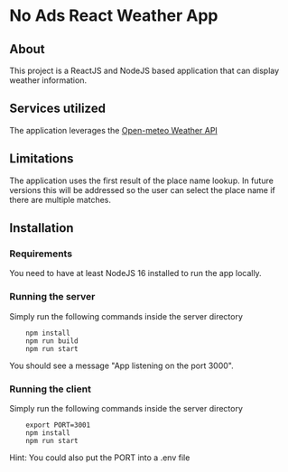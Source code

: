 # No Ads React Weather App

## About

This project is a ReactJS and NodeJS based application that can display weather information.

## Services utilized

The application leverages the [Open-meteo Weather API](https://open-meteo.com/)

## Limitations

The application uses the first result of the place name lookup.
In future versions this will be addressed so the user can select the place name if there are multiple matches.

## Installation

### Requirements

You need to have at least NodeJS 16 installed to run the app locally.

### Running the server

Simply run the following commands inside the server directory

```
    npm install
    npm run build
    npm run start
```

You should see a message "App listening on the port 3000".

### Running the client

Simply run the following commands inside the server directory

```
    export PORT=3001
    npm install
    npm run start
```

Hint: You could also put the PORT into a .env file

##
